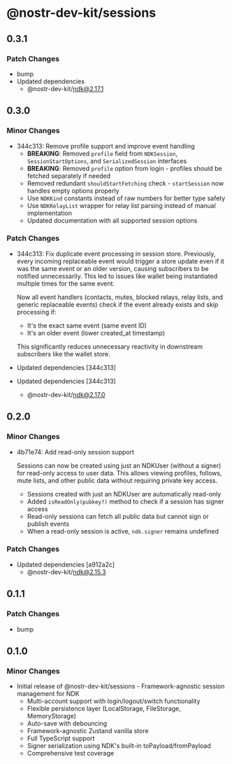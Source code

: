 # @nostr-dev-kit/sessions

## 0.3.1

### Patch Changes

- bump
- Updated dependencies
    - @nostr-dev-kit/ndk@2.17.1

## 0.3.0

### Minor Changes

- 344c313: Remove profile support and improve event handling
    - **BREAKING**: Removed `profile` field from `NDKSession`, `SessionStartOptions`, and `SerializedSession` interfaces
    - **BREAKING**: Removed `profile` option from login - profiles should be fetched separately if needed
    - Removed redundant `shouldStartFetching` check - `startSession` now handles empty options properly
    - Use `NDKKind` constants instead of raw numbers for better type safety
    - Use `NDKRelayList` wrapper for relay list parsing instead of manual implementation
    - Updated documentation with all supported session options

### Patch Changes

- 344c313: Fix duplicate event processing in session store. Previously, every incoming replaceable event would trigger a store update even if it was the same event or an older version, causing subscribers to be notified unnecessarily. This led to issues like wallet being instantiated multiple times for the same event.

    Now all event handlers (contacts, mutes, blocked relays, relay lists, and generic replaceable events) check if the event already exists and skip processing if:
    - It's the exact same event (same event ID)
    - It's an older event (lower created_at timestamp)

    This significantly reduces unnecessary reactivity in downstream subscribers like the wallet store.

- Updated dependencies [344c313]
- Updated dependencies [344c313]
    - @nostr-dev-kit/ndk@2.17.0

## 0.2.0

### Minor Changes

- 4b71e74: Add read-only session support

    Sessions can now be created using just an NDKUser (without a signer) for read-only access to user data. This allows viewing profiles, follows, mute lists, and other public data without requiring private key access.
    - Sessions created with just an NDKUser are automatically read-only
    - Added `isReadOnly(pubkey?)` method to check if a session has signer access
    - Read-only sessions can fetch all public data but cannot sign or publish events
    - When a read-only session is active, `ndk.signer` remains undefined

### Patch Changes

- Updated dependencies [a912a2c]
    - @nostr-dev-kit/ndk@2.15.3

## 0.1.1

### Patch Changes

- bump

## 0.1.0

### Minor Changes

- Initial release of @nostr-dev-kit/sessions - Framework-agnostic session management for NDK
    - Multi-account support with login/logout/switch functionality
    - Flexible persistence layer (LocalStorage, FileStorage, MemoryStorage)
    - Auto-save with debouncing
    - Framework-agnostic Zustand vanilla store
    - Full TypeScript support
    - Signer serialization using NDK's built-in toPayload/fromPayload
    - Comprehensive test coverage
